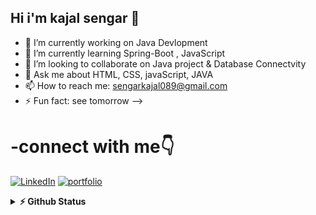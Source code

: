 ## Hi i'm kajal sengar  👋


- 🔭 I’m currently working on Java Devlopment
- 🌱 I’m currently learning Spring-Boot , JavaScript
- 👯 I’m looking to collaborate on Java project & Database Connectvity
- 💬 Ask me about HTML, CSS, javaScript, JAVA
- 📫 How to reach me: sengarkajal089@gmail.com
- ⚡ Fun fact: see tomorrow 
-->

# -connect with me👇
<p float="left">
    <a href=https://www.linkedin.com/in/kajal-sengar-1755922a9?" title="Direct to LinkedIn" target="_blank">
    <img src="https://img.shields.io/badge/LinkedIn-0077B5?style=for-the-badge&logo=linkedin&logoColor=white" alt="LinkedIn" /></a>
    <a href= "https://www.hackerrank.com/profile/sengarkajal089" title="Direct to Hacker Rank" target="_blank">
    <img src="https://img.shields.io/badge/Hackerrank-8B89CC?style=for-the-badge&logo=hackerrank&logoColor=gr" alt="portfolio" /></a>
  </p>
   <details>
  <summary><b>⚡ Github Status </b></summary>
<img height="118em" src="https://github-readme-stats.vercel.app/api?username=kajalsengar&theme=midnight-purple&show_icons=true&hide_border=true&count_private=true" alt="kajalsengar" />
<img height="118em" src="https://github-readme-stats.vercel.app/api/top-langs/?username=kajalsengar&theme=midnight-purple&show_icons=true&hide_border=true&layout=compact" alt="kajalsengar"/>
<img height="118em" src="https://github-readme-streak-stats.herokuapp.com/?user=kajalsengar&theme=midnight-purple&hide_border=true"/>
